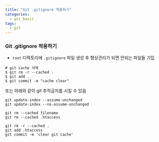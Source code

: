 ```yaml
---
title: "Git .gitignore 적용하기"
categories:
  - git_basic
tags:
  - git
---
```


### Git .gitignore 적용하기
* `root` 디렉토리에 `.gitignore` 파일 생성 후 형상관리가 되면 안되는 파일들 기입
```
# git cache 삭제
$ git rm -r --cached .
$ git add .
$ git commit -m "cache clear"
```
또는 아래와 같이 git 추적금지를 시킬 수 있음
```
git update-index --assume-unchanged
git update-index --no-assume-unchanged

git rm --cached filename
git rm --cached .htaccess

git rm -r --cached .
git add .htaccess
git commit -m 'clear git cache'
```
